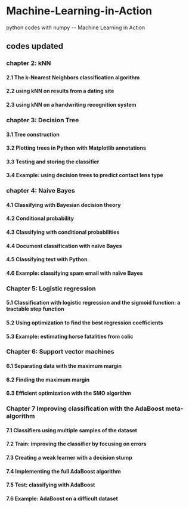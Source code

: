 ﻿# Machine-Learning-in-Action
python codes with numpy -- Machine Learning in Action

## **codes updated**
### chapter 2: kNN
#### 2.1 The k-Nearest Neighbors classification algorithm
#### 2.2 using kNN on results from a dating site
#### 2.3 using kNN on a handwriting recognition system

### chapter 3: Decision Tree

#### 3.1 Tree construction

#### 3.2 Plotting trees in Python with Matplotlib annotations

#### 3.3 Testing and storing the classifier

#### 3.4 Example: using decision trees to predict contact lens type 

### chapter 4:  Naive Bayes

#### 4.1 Classifying with Bayesian decision theory 

#### 4.2 Conditional probability 

#### 4.3 Classifying with conditional probabilities 

#### 4.4 Document classification with naïve Bayes 

#### 4.5 Classifying text with Python 

#### 4.6 Example: classifying spam email with naïve Bayes 

### Chapter 5: Logistic regression 

#### 5.1 Classification with logistic regression and the sigmoid function: a tractable step function 

#### 5.2 Using optimization to find the best regression coefficients 

#### 5.3 Example: estimating horse fatalities from colic 

### Chapter 6: Support vector machines 

#### 6.1 Separating data with the maximum margin

#### 6.2 Finding the maximum margin 

#### 6.3 Efficient optimization with the SMO algorithm 

### Chapter 7 Improving classification with the AdaBoost meta-algorithm 

#### 7.1 Classifiers using multiple samples of the dataset 

#### 7.2 Train: improving the classifier by focusing on errors 

#### 7.3 Creating a weak learner with a decision stump 

#### 7.4 Implementing the full AdaBoost algorithm 

#### 7.5 Test: classifying with AdaBoost 

#### 7.6 Example: AdaBoost on a difficult dataset 